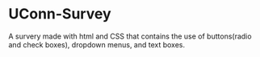 # UConn-Survey
A survery made with html and CSS that contains the use of buttons(radio and check boxes), dropdown menus, and text boxes.
